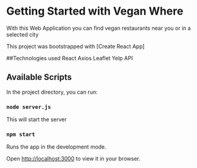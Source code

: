 # Getting Started with Vegan Where

With this Web Application you can find vegan restaurants near you or in a selected city

This project was bootstrapped with [Create React App]

##Technologies used
React
Axios
Leaflet
Yelp API

## Available Scripts

In the project directory, you can run:
### `node server.js` 
This will start the server

### `npm start`

Runs the app in the development mode.

Open [http://localhost:3000](http://localhost:3000) to view it in your browser.


